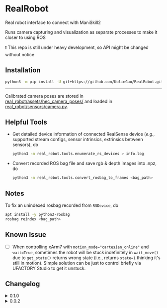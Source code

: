 # RealRobot
Real robot interface to connect with ManiSkill2

Runs camera capturing and visualization as separate processes to make it closer to using ROS

:exclamation: This repo is still under heavy development, so API might be changed without notice

## Installation

```bash
python3 -m pip install -U git+https://github.com/KolinGuo/RealRobot.git
```

---

Calibrated camera poses are stored in [real_robot/assets/hec_camera_poses/](real_robot/assets/hec_camera_poses) and
loaded in [real_robot/sensors/camera.py](real_robot/sensors/camera.py).

## Helpful Tools

* Get detailed device information of connected RealSense device
  (*e.g.*, supported stream configs, sensor intrinsics, extrinsics between sensors), do
  ```bash
  python3 -m real_robot.tools.enumerate_rs_devices > info.log
  ```
* Convert recorded ROS bag file and save rgb & depth images into .npz, do
  ```bash
  python3 -m real_robot.tools.convert_rosbag_to_frames <bag_path>
  ```

## Notes

To fix an unindexed rosbag recorded from `RSDevice`, do
```bash
apt install -y python3-rosbag
rosbag reindex <bag_path>
```

## Known Issue
- [ ] When controlling xArm7 with `motion_mode="cartesian_online"` and `wait=True`,
  sometimes the robot will be stuck indefinitely in `wait_move()` due to `get_state()`
  returns wrong state (i.e., returns `state=1` thinking it's still in motion).
  Simple solution can be just to control briefly via UFACTORY Studio to get it unstuck.

## Changelog

<details>
<summary>0.1.0</summary>
<p>

### New features
* Added `SharedObject` to create/mount objects stored in `SharedMemory`
* Enabled `RSDevice` to run as a separate process (now `Camera` will create
  `RSDevice` as a separate process)
* Enabled `RSDevice` to record camera streams as a rosbag file
* Enabled `XArm7` to run as a separate process (for streaming robot states)
* Enabled `CV2Visualizer` and `O3DGUIVisualizer` to run as separate processes (for visualization)
* Added a default `FileHandler` to all Logger created through `real_robot.utils.logger.get_logger`
* Allow enabling selected camera streams from `RSDevice` and `sensors.camera.Camera`

### API changes
* `real_robot.agents.xarm`
  * Change `XArm7` parameters for clarity (`safety_boundary` => `safety_boundary_mm`, `boundary_clip_eps` => `boundary_clip_mm`)
  * Add `get_gripper_position()` to get gripper opening width in mm or m
  * Add `gripper_speed` parameter to `set_action()` to control gripper speed
* `real_robot.utils.visualization.visualizer`
  * Rename `Visualizer` method `show_observation()` => `show_obs()`
* `real_robot.sensors.camera`
  * `CameraConfig` now accepts a `config` parameter
  * Rename `CameraConfig` parameter `parent_pose_fn` => `parent_pose_so_name`
* `real_robot.utils.realsense`
  * `RSDevice` now accepts `device_sn` instead of an `rs.device`
  * `RSDevice` now accepts `config` as parameter (`width`, `height`, `fps`) instead of `rs.config`

### Other changes
* `real_robot.agents.xarm`
  * `XArm7` will not clear *"Safety Boundary Limit"* error automatically in `set_action()`
  * For `motion_mode == "position"`, switch from using `set_tool_position()` to `set_position()`
  * Enable gripper and set to maximum speed in `reset()`
* Remove all Loggers created as global variables (they will be created
  at import, which might not be saved under `REAL_ROBOT_LOG_DIR`)
* Bugfix in xArm-Python-SDK: enable `wait=True` for modes other than position mode

</p>
</details>

<details>
<summary>0.0.2</summary>
<p>

* Added motion_mode to XArm7 agent
* Added several control_mode: `pd_ee_pos`, `pd_ee_pose_axangle`,
`pd_ee_delta_pose_axangle`, `pd_ee_pose_quat`, `pd_ee_delta_pose_quat`

</p>
</details>
